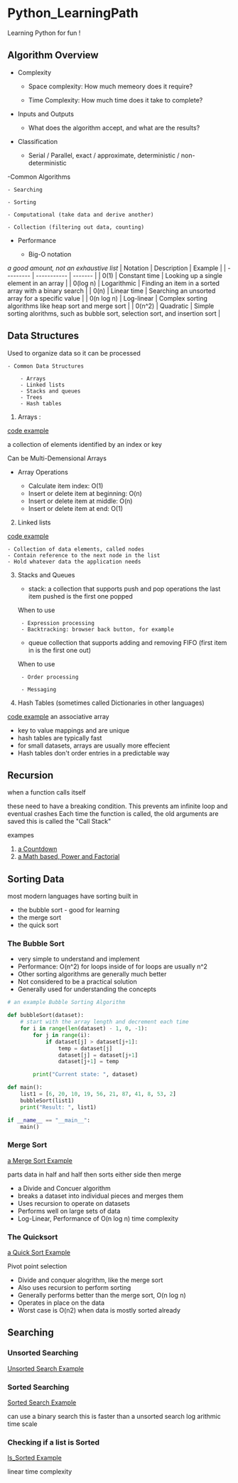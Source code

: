 # Python_LearningPath

Learning Python for fun !

## Algorithm Overview

- Complexity 

    - Space complexity: How much memeory does it require?

    - Time Complexity: How much time does it take to complete?

- Inputs and Outputs

    - What does the algorithm accept, and what are the results?

- Classification

    - Serial / Parallel, exact / approximate,
        deterministic / non-deterministic

-Common Algorithms

    - Searching

    - Sorting

    - Computational (take data and derive another)

    - Collection (filtering out data, counting)

- Performance

    - Big-O notation

*a good amount, not an exhaustive list*
| Notation  | Description | Example |
| --------- | ----------- | ------- |
| 0(1)  | Constant time  |  Looking up a single element in an array  |
| 0(log n)  | Logarithmic  |  Finding an item in a sorted array with a binary search  |
| 0(n)  | Linear time  |  Searching an unsorted array for a specific value  |
| 0(n log n)  | Log-linear |  Complex sorting algorithms like heap sort and merge sort  |
| 0(n^2)  | Quadratic  |  Simple sorting alorithms, such as bubble sort, selection sort, and insertion sort  |


## Data Structures

Used to organize data so it can be processed

    - Common Data Structures

        - Arrays
        - Linked lists 
        - Stacks and queues
        - Trees
        - Hash tables

1. Arrays :

[code example](/DataStructures/arrays.py)

a collection of elements identified by an index or key

Can be Multi-Demensional Arrays

- Array Operations

    - Calculate item index: O(1)
    - Insert or delete item at beginning: O(n)
    - Insert or delete item at middle: O(n)
    - Insert or delete item at end: O(1)

2. Linked lists

[code example](/DataStructures/Linkedlist.py)

    - Collection of data elements, called nodes
    - Contain reference to the next node in the list
    - Hold whatever data the application needs

3. Stacks and Queues

    - stack: 
    a collection that supports push and pop operations
    the last item pushed is the first one popped

    When to use

        - Expression processing
        - Backtracking: browser back button, for example

    - queue
    collection that supports adding and removing
    FIFO (first item in is the first one out)

    When to use

        - Order processing

        - Messaging

4. Hash Tables (sometimes called Dictionaries in other languages)

[code example](/DataStructures/hashtable.py)
an associative array

- key to value mappings and are unique
- hash tables are typically fast
- for small datasets, arrays are usually more effecient
- Hash tables don't order entries in a predictable way

## Recursion

when a function calls itself

these need to have a breaking condition. This prevents am infinite loop and eventual crashes
Each time the function is called, the old arguments are saved
this is called the "Call Stack"

exampes

1. [a Countdown](/Recursion/countdown.py)
2. [a Math based, Power and Factorial](/Recursion/recursion.py)

## Sorting Data

most modern languages have sorting built in

- the bubble sort - good for learning
- the merge sort
- the quick sort

### The Bubble Sort

- very simple to understand and implement
- Performance: O(n^2)
    for loops inside of for loops are usually n^2
- Other sorting algorithms are generally much better
- Not considered to be a practical solution
- Generally used for understanding the concepts

```python
# an example Bubble Sorting Algorithm

def bubbleSort(dataset):
    # start with the array length and decrement each time
    for i in range(len(dataset) - 1, 0, -1):
        for j in range(i):
            if dataset[j] > dataset[j+1]:
                temp = dataset[j]
                dataset[j] = dataset[j+1]
                dataset[j+1] = temp

        print("Current state: ", dataset)

def main():
    list1 = [6, 20, 10, 19, 56, 21, 87, 41, 8, 53, 2]
    bubbleSort(list1)
    print("Result: ", list1)

if __name__ == "__main__":
    main()
```

### Merge Sort

[a Merge Sort Example](/Sorting/merge_sort.py)

parts data in half and half then sorts either side then merge

- a Divide and Concuer algorithm
- breaks a dataset into individual pieces and merges them
- Uses recursion to operate on datasets
- Performs well on large sets of data
- Log-Linear, Performance of O(n log n) time complexity

### The Quicksort

[a Quick Sort Example](/Sorting/quick_sort.py)

Pivot point selection

- Divide and conquer alogrithm, like the merge sort
- Also uses recursion to perform sorting
- Generally performs better than the merge sort, O(n log n)
- Operates in place on the data
- Worst case is O(n2) when data is mostly sorted already

## Searching

### Unsorted Searching

[Unsorted Search Example](/Sorting/unordered_searching.py)

### Sorted Searching

[Sorted Search Example](/Sorting/sorted_searching.py)

can use a binary search
this is faster than a unsorted search
log arithmic time scale

### Checking if a list is Sorted

[Is_Sorted Example](/Sorting/Is_sorted_checking.py)

linear time complexity